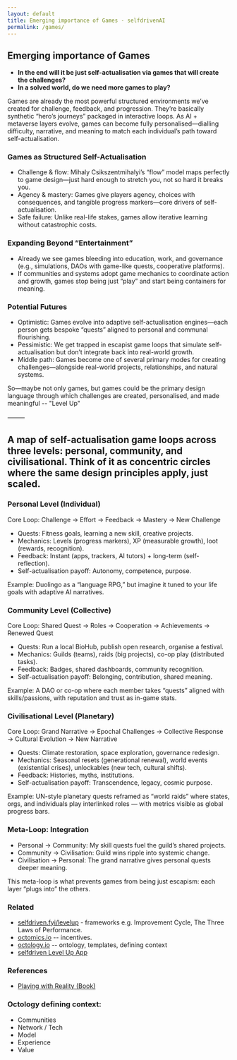 ```yaml
---
layout: default
title: Emerging importance of Games - selfdrivenAI
permalink: /games/
---
```


## Emerging importance of Games

- **In the end will it be just self-actualisation via games that will create the challenges?**
- **In a solved world, do we need more games to play?**

Games are already the most powerful structured environments we’ve created for challenge, feedback, and progression. They’re basically synthetic “hero’s journeys” packaged in interactive loops. As AI + metaverse layers evolve, games can become fully personalised—dialling difficulty, narrative, and meaning to match each individual’s path toward self-actualisation.

### Games as Structured Self-Actualisation
- Challenge & flow: Mihaly Csikszentmihalyi’s “flow” model maps perfectly to game design—just hard enough to stretch you, not so hard it breaks you.
- Agency & mastery: Games give players agency, choices with consequences, and tangible progress markers—core drivers of self-actualisation.
- Safe failure: Unlike real-life stakes, games allow iterative learning without catastrophic costs.

### Expanding Beyond “Entertainment”
- Already we see games bleeding into education, work, and governance (e.g., simulations, DAOs with game-like quests, cooperative platforms).
- If communities and systems adopt game mechanics to coordinate action and growth, games stop being just “play” and start being containers for meaning.

### Potential Futures
- Optimistic: Games evolve into adaptive self-actualisation engines—each person gets bespoke “quests” aligned to personal and communal flourishing.
- Pessimistic: We get trapped in escapist game loops that simulate self-actualisation but don’t integrate back into real-world growth.
- Middle path: Games become one of several primary modes for creating challenges—alongside real-world projects, relationships, and natural systems.

So—maybe not only games, but games could be the primary design language through which challenges are created, personalised, and made meaningful -- "Level Up"

⸻

## A map of self-actualisation game loops across three levels: personal, community, and civilisational. Think of it as concentric circles where the same design principles apply, just scaled.

### Personal Level (Individual)

Core Loop: Challenge → Effort → Feedback → Mastery → New Challenge
- Quests: Fitness goals, learning a new skill, creative projects.
- Mechanics: Levels (progress markers), XP (measurable growth), loot (rewards, recognition).
- Feedback: Instant (apps, trackers, AI tutors) + long-term (self-reflection).
- Self-actualisation payoff: Autonomy, competence, purpose.

Example: Duolingo as a “language RPG,” but imagine it tuned to your life goals with adaptive AI narratives.

### Community Level (Collective)

Core Loop: Shared Quest → Roles → Cooperation → Achievements → Renewed Quest
- Quests: Run a local BioHub, publish open research, organise a festival.
- Mechanics: Guilds (teams), raids (big projects), co-op play (distributed tasks).
- Feedback: Badges, shared dashboards, community recognition.
- Self-actualisation payoff: Belonging, contribution, shared meaning.

Example: A DAO or co-op where each member takes “quests” aligned with skills/passions, with reputation and trust as in-game stats.

### Civilisational Level (Planetary)

Core Loop: Grand Narrative → Epochal Challenges → Collective Response → Cultural Evolution → New Narrative
- Quests: Climate restoration, space exploration, governance redesign.
- Mechanics: Seasonal resets (generational renewal), world events (existential crises), unlockables (new tech, cultural shifts).
- Feedback: Histories, myths, institutions.
- Self-actualisation payoff: Transcendence, legacy, cosmic purpose.

Example: UN-style planetary quests reframed as “world raids” where states, orgs, and individuals play interlinked roles — with metrics visible as global progress bars.

### Meta-Loop: Integration
- Personal → Community: My skill quests fuel the guild’s shared projects.
- Community → Civilisation: Guild wins ripple into systemic change.
- Civilisation → Personal: The grand narrative gives personal quests deeper meaning.

This meta-loop is what prevents games from being just escapism: each layer “plugs into” the others.

### Related
- [selfdriven.fyi/levelup](https://selfdriven.fyi/levelup) - frameworks e.g. Improvement Cycle, The Three Laws of Performance.
- [octomics.io](https://octomics.io) -- incentives.
- [octology.io](https://octology.io) -- ontology, templates, defining context
- [selfdriven Level Up App](https://selfdriven.app)

### References
- [Playing with Reality (Book)](https://www.penguinrandomhouse.com/books/700440/playing-with-reality-by-kelly-clancy/)

### Octology defining context:
- Communities 
- Network / Tech
- Model
- Experience
- Value